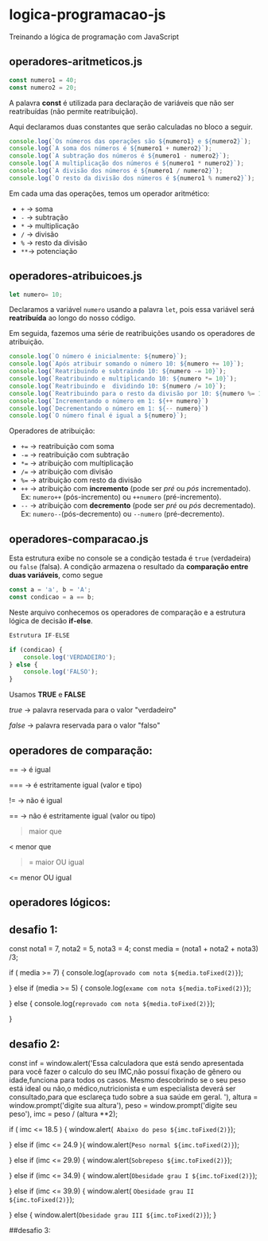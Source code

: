 # logica-programacao-js
Treinando a lógica de programação com JavaScript

## operadores-aritmeticos.js

~~~js
const numero1 = 40;
const numero2 = 20;
~~~

A palavra **const** é utilizada para declaração de variáveis que não ser reatribuídas (não permite reatribuição).

Aqui declaramos duas constantes que serão calculadas no bloco a seguir.

~~~js
console.log(`Os números das operações são ${numero1} e ${numero2}`);
console.log(`A soma dos números é ${numero1 + numero2}`);
console.log(`A subtração dos números é ${numero1 - numero2}`);
console.log(`A multiplicação dos números é ${numero1 * numero2}`);
console.log(`A divisão dos números é ${numero1 / numero2}`);
console.log(`O resto da divisão dos números é ${numero1 % numero2}`);
~~~

Em cada uma das operações, temos um operador aritmético:

* `+` -> soma
* `-` -> subtração
* `*` -> multiplicação
* `/` -> divisão
* `%` -> resto da divisão
* `**`-> potenciação

## operadores-atribuicoes.js

~~~js
let numero= 10;
~~~

Declaramos a variável `numero` usando a palavra `let`, pois essa variável será **reatribuída** ao longo do  nosso código.

Em seguida, fazemos uma série de reatribuições usando os operadores de atribuição.

~~~js
console.log(`O número é inicialmente: ${numero}`);
console.log(`Após atribuir somando o número 10: ${numero += 10}`);
console.log(`Reatribuindo e subtraindo 10: ${numero -= 10}`);
console.log(`Reatribuindo e multiplicando 10: ${numero *= 10}`);
console.log(`Reatribuindo e  dividindo 10: ${numero /= 10}`);
console.log(`Reatribuindo para o resto da divisão por 10: ${numero %= 10}`)
console.log(`Incrementando o número em 1: ${++ numero}`)
console.log(`Decrementando o número em 1: ${-- numero}`)
console.log(`O número final é igual a ${numero}`);
~~~

Operadores de atribuição:

* `+=` -> reatribuição com soma
* `-=` -> reatribuição com subtração
* `*=` -> atribuição com multiplicação
* `/=` -> atribuição com divisão
* `%=` -> atribuição com resto da divisão
* `++` -> atribuição com **incremento** (pode ser *pré* ou *pós* incrementado). Ex: `numero++` (pós-incremento) ou `++numero` (pré-incremento).
* `--` -> atribuição com **decremento** (pode ser *pré* ou *pós* decrementado). Ex: `numero--`(pós-decremento) ou `--numero` (pré-decremento).

## operadores-comparacao.js

Esta estrutura exibe no console se a condição testada é `true` (verdadeira) ou `false` (falsa). A condição armazena o resultado da **comparação entre duas variáveis**, como segue



~~~js 
const a = 'a', b = 'A';
const condicao = a == b;
~~~


Neste arquivo conhecemos os operadores de comparação e a estrutura lógica de decisão **if-else**.

~~~js
Estrutura IF-ELSE

if (condicao) { 
    console.log('VERDADEIRO');
} else {
    console.log('FALSO');
}
~~~

Usamos **TRUE** e **FALSE**

*true* -> palavra reservada para o valor "verdadeiro"

*false*  -> palavra reservada para o valor "falso"



## operadores de comparação:

 == -> é igual

 === -> é estritamente igual (valor e tipo)

 != -> não é igual

 == -> não é estritamente igual (valor ou tipo)

 > maior que

 < menor que

 >= maior OU igual

 <= menor OU igual


 ## operadores lógicos:












 ## desafio 1:
 const  nota1 = 7, nota2 = 5, nota3 = 4;
const media = (nota1 + nota2 + nota3) /3;



if ( media >= 7) {
    console.log(`aprovado com nota ${media.toFixed(2)}`);
   
} else if (media >= 5) {
    console.log(`exame com nota ${media.toFixed(2)}`);
    
} else  {
    console.log(`reprovado com nota ${media.toFixed(2)}`);
    
}


## desafio 2:

const 
      inf = window.alert('Essa calculadora que está sendo apresentada para você fazer o calculo do seu IMC,não possuí fixação de gênero ou idade,funciona para todos os casos. Mesmo descobrindo se o seu peso está ideal ou não,o médico,nutricionista e um especialista deverá ser consultado,para que esclareça tudo sobre a sua saúde em geral. '),
      altura =  window.prompt('digite sua altura'),
      peso = window.prompt('digite seu peso'), 
      imc = peso / (altura **2);

      
if ( imc <= 18.5 ) {
        window.alert(` Abaixo do peso ${imc.toFixed(2)}`);

} else if (imc <= 24.9 ){
    window.alert(`Peso normal ${imc.toFixed(2)}`);

} else if (imc <= 29.9) {
    window.alert(`Sobrepeso ${imc.toFixed(2)}`);

} else if (imc <= 34.9) {
    window.alert(`Obesidade grau I ${imc.toFixed(2)}`);

} else  if (imc <= 39.9) {
    window.alert( `Obesidade grau II ${imc.toFixed(2)}`);

} else  {
    window.alert(`Obesidade grau III ${imc.toFixed(2)}`);
}

##desafio 3:


